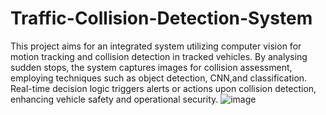 # Traffic-Collision-Detection-System
This project aims for an integrated system utilizing computer vision for motion tracking and collision detection in tracked vehicles. By analysing sudden stops, the system captures images for collision assessment, employing techniques such as object detection, CNN,and classification. Real-time decision logic triggers alerts or actions upon collision detection, enhancing vehicle safety and operational security.
![image](https://github.com/lonewolfrk/Traffic-Collision-Detection-System/assets/96935976/62bcfa58-14a8-4284-83dd-a7f04c216911)
